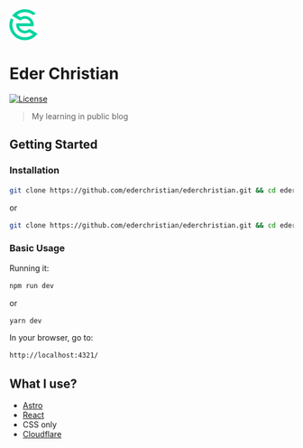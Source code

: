 <img src="docs/assets/svg/logo-eder-christian.svg" alt="Logo Eder Christian" width="50">

# Eder Christian

[![License](https://img.shields.io/github/license/ederchristian/ederchristian?color=%2300d59f)](https://github.com/ederchristian/ederchristian/blob/main/LICENSE)

> My learning in public blog

## Getting Started

### Installation

```sh
git clone https://github.com/ederchristian/ederchristian.git && cd ederchristian && npm install
```

or

```sh
git clone https://github.com/ederchristian/ederchristian.git && cd ederchristian && yarn
```

### Basic Usage

Running it:

```sh
npm run dev
```

or

```sh
yarn dev
```

In your browser, go to:

```sh
http://localhost:4321/
```

## What I use?

- [Astro](https://astro.build/)
- [React](https://reactjs.org)
- CSS only
- [Cloudflare](https://www.cloudflare.com/)
